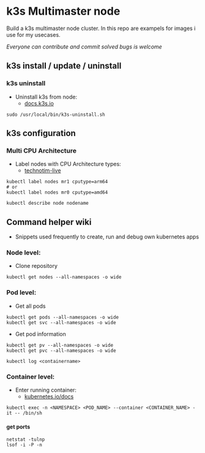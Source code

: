 # k3s Multimaster node

Build a k3s multimaster node cluster.
In this repo are exampels for images i use for my usecases.

_Everyone can contribute and commit solved bugs is welcome_

## k3s install / update / uninstall

### k3s uninstall

* Uninstall k3s from node:
  * [docs.k3s.io](https://docs.k3s.io/installation/uninstall)
```console
sudo /usr/local/bin/k3s-uninstall.sh
```

## k3s configuration

### Multi CPU Architecture

* Label nodes with CPU Architecture types:
  * [technotim-live](https://technotim-live.translate.goog/posts/multi-arch-k3s-rpi/?_x_tr_sl=en&_x_tr_tl=de&_x_tr_hl=de&_x_tr_pto=sc)
```console
kubectl label nodes mr1 cputype=arm64
# or
kubectl label nodes mr0 cputype=amd64

kubectl describe node nodename
```

## Command helper wiki

* Snippets used frequently to create, run and debug own kubernetes apps

### Node level:

* Clone repository
```console
kubectl get nodes --all-namespaces -o wide
```
### Pod level:

* Get all pods
```console
kubectl get pods --all-namespaces -o wide
kubectl get svc --all-namespaces -o wide

```

* Get pod information
```console
kubectl get pv --all-namespaces -o wide
kubectl get pvc --all-namespaces -o wide

kubectl log <containername>
```

### Container level:

* Enter running container:
  * [kubernetes.io/docs](https://kubernetes.io/docs/tasks/debug/debug-application/get-shell-running-container/)

```console
kubectl exec -n <NAMESPACE> <POD_NAME> --container <CONTAINER_NAME> -it -- /bin/sh
```

#### get ports
```console
netstat -tulnp
lsof -i -P -n

```


